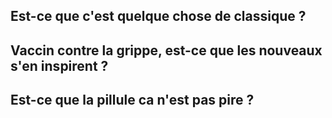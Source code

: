 ## Est-ce que c'est quelque chose de classique ? 


## Vaccin contre la grippe, est-ce que les nouveaux s'en inspirent ? 

## Est-ce que la pillule ca n'est pas pire ? 


